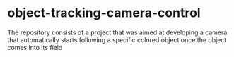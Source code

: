 # object-tracking-camera-control
The repository consists of a project that was aimed at developing a camera that automatically starts following a specific colored object once the object comes into its field
